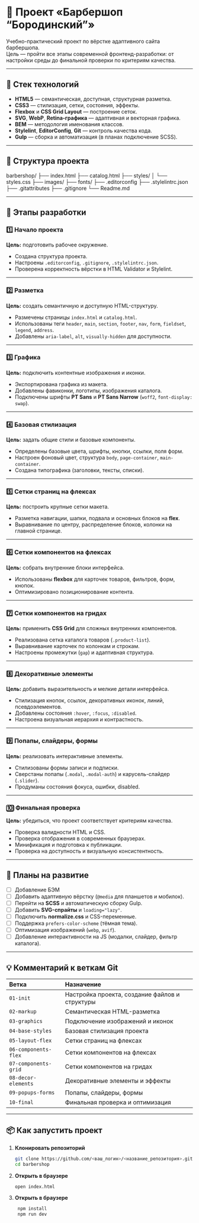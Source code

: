 # 💈 Проект «Барбершоп “Бородинский”»

Учебно-практический проект по вёрстке адаптивного сайта барбершопа.  
Цель — пройти все этапы современной фронтенд-разработки: от настройки среды до финальной проверки по критериям качества.

---

## 🚀 Стек технологий

- **HTML5** — семантическая, доступная, структурная разметка.
- **CSS3** — стилизация, сетки, состояния, эффекты.
- **Flexbox** и **CSS Grid Layout** — построение сеток.
- **SVG**, **WebP**, **Retina-графика** — адаптивная и векторная графика.
- **BEM** — методология именования классов.
- **Stylelint**, **EditorConfig**, **Git** — контроль качества кода.
- **Gulp** — сборка и автоматизация (в планах подключение SCSS).

---

## 📁 Структура проекта

barbershop/
├── index.html
├── catalog.html
├── styles/
│ └── styles.css
├── images/
├── fonts/
├── .editorconfig
├── .stylelintrc.json
├── .gitattributes
├── .gitignore
└── Readme.md


---

## 🧱 Этапы разработки

### 1️⃣ Начало проекта

**Цель:** подготовить рабочее окружение.

- Создана структура проекта.
- Настроены `.editorconfig`, `.gitignore`, `.stylelintrc.json`.
- Проверена корректность вёрстки в HTML Validator и Stylelint.

---

### 2️⃣ Разметка

**Цель:** создать семантичную и доступную HTML-структуру.

- Размечены страницы `index.html` и `catalog.html`.
- Использованы теги `header`, `main`, `section`, `footer`, `nav`, `form`, `fieldset`, `legend`, `address`.
- Добавлены `aria-label`, `alt`, `visually-hidden` для доступности.

---

### 3️⃣ Графика

**Цель:** подключить контентные изображения и иконки.

- Экспортирована графика из макета.
- Добавлены фавиконки, логотипы, изображения каталога.
- Подключены шрифты **PT Sans** и **PT Sans Narrow** (`woff2`, `font-display: swap`).

---

### 4️⃣ Базовая стилизация

**Цель:** задать общие стили и базовые компоненты.

- Определены базовые цвета, шрифты, кнопки, ссылки, поля форм.
- Настроен фоновый цвет, структура `body`, `page-container`, `main-container`.
- Создана типографика (заголовки, тексты, списки).

---

### 5️⃣ Сетки страниц на флексах

**Цель:** построить крупные сетки макета.

- Разметка навигации, шапки, подвала и основных блоков на **flex**.
- Выравнивание по центру, распределение блоков, колонки на главной странице.

---

### 6️⃣ Сетки компонентов на флексах

**Цель:** собрать внутренние блоки интерфейса.

- Использованы **flexbox** для карточек товаров, фильтров, форм, кнопок.
- Оптимизировано позиционирование контента.

---

### 7️⃣ Сетки компонентов на гридах

**Цель:** применить **CSS Grid** для сложных внутренних компонентов.

- Реализована сетка каталога товаров (`.product-list`).
- Выравнивание карточек по колонкам и строкам.
- Настроены промежутки (`gap`) и адаптивная структура.

---

### 8️⃣ Декоративные элементы

**Цель:** добавить выразительность и мелкие детали интерфейса.

- Стилизация кнопок, ссылок, декоративных иконок, линий, псевдоэлементов.
- Добавлены состояния `:hover`, `:focus`, `:disabled`.
- Настроена визуальная иерархия и контрастность.

---

### 9️⃣ Попапы, слайдеры, формы

**Цель:** реализовать интерактивные элементы.

- Стилизованы формы записи и подписки.
- Сверстаны попапы (`.modal`, `.modal-auth`) и карусель-слайдер (`.slider`).
- Продуманы состояния фокуса, ошибки, disabled.

---

### 🔟 Финальная проверка

**Цель:** убедиться, что проект соответствует критериям качества.

- Проверка валидности HTML и CSS.
- Проверка отображения в современных браузерах.
- Минификация и подготовка к публикации.
- Проверка на доступность и визуальную консистентность.

---

## 🧩 Планы на развитие

- [ ] Добавление БЭМ
- [ ] Добавить адаптивную вёрстку (`@media` для планшетов и мобилок).
- [ ] Перейти на **SCSS** и автоматическую сборку Gulp.
- [ ] Добавить **SVG-спрайты** и `loading="lazy"`.
- [ ] Подключить **normalize.css** и CSS-переменные.
- [ ] Поддержка `prefers-color-scheme` (тёмная тема).
- [ ] Оптимизация изображений (`webp`, `avif`).
- [ ] Добавление интерактивности на JS (модалки, слайдер, фильтр каталога).

---

## 💡 Комментарий к веткам Git

| Ветка                | Назначение                                     |
|:---------------------|:-----------------------------------------------|
| `01-init`            | Настройка проекта, создание файлов и структуры |
| `02-markup`          | Семантическая HTML-разметка                    |
| `03-graphics`        | Подключение изображений и иконок               |
| `04-base-styles`     | Базовая стилизация проекта                     |
| `05-layout-flex`     | Сетки страниц на флексах                       |
| `06-components-flex` | Сетки компонентов на флексах                   |
| `07-components-grid` | Сетки компонентов на гридах                    |
| `08-decor-elements`  | Декоративные элементы и эффекты                |
| `09-popups-forms`    | Попапы, слайдеры, формы                        |
| `10-final`           | Финальная проверка и оптимизация               |

---

## 📦 Как запустить проект

1. **Клонировать репозиторий**
   ```bash
   git clone https://github.com/<ваш_логин>/<название_репозитория>.git
   cd barbershop

2. **Открыть в браузере**
   ```bash
   open index.html

2. **Открыть в браузере**
   ```bash
    npm install
    npm run dev
